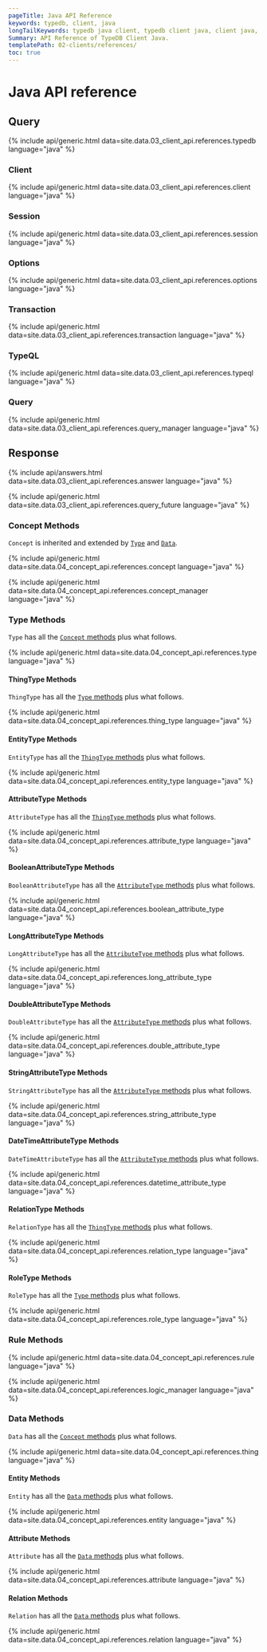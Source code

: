 ```yaml
---
pageTitle: Java API Reference
keywords: typedb, client, java
longTailKeywords: typedb java client, typedb client java, client java, java client
Summary: API Reference of TypeDB Client Java.
templatePath: 02-clients/references/
toc: true
---
```


# Java API reference

## Query

{% include api/generic.html data=site.data.03_client_api.references.typedb language="java" %}

### Client

{% include api/generic.html data=site.data.03_client_api.references.client language="java" %}

### Session

{% include api/generic.html data=site.data.03_client_api.references.session language="java" %}

### Options

{% include api/generic.html data=site.data.03_client_api.references.options language="java" %}

### Transaction

{% include api/generic.html data=site.data.03_client_api.references.transaction language="java" %}

### TypeQL

{% include api/generic.html data=site.data.03_client_api.references.typeql language="java" %}

### Query

{% include api/generic.html data=site.data.03_client_api.references.query_manager language="java" %}

## Response

{% include api/answers.html data=site.data.03_client_api.references.answer language="java" %}

{% include api/generic.html data=site.data.03_client_api.references.query_future language="java" %}

### Concept Methods

`Concept` is inherited and extended by [`Type`](#type-methods) and [`Data`](#data-methods).

{% include api/generic.html data=site.data.04_concept_api.references.concept language="java" %}

{% include api/generic.html data=site.data.04_concept_api.references.concept_manager language="java" %}

### Type Methods

`Type` has all the [`Concept` methods](#concept-methods) plus what follows.

{% include api/generic.html data=site.data.04_concept_api.references.type language="java" %}

#### ThingType Methods

<!-- #todo Update the Thing keyword as soon as API implementation update will change it --->

`ThingType` has all the [`Type` methods](#type-methods) plus what follows.

{% include api/generic.html data=site.data.04_concept_api.references.thing_type language="java" %}

#### EntityType Methods
`EntityType` has all the [`ThingType` methods](#thingtype-methods) plus what follows.

{% include api/generic.html data=site.data.04_concept_api.references.entity_type language="java" %}

#### AttributeType Methods

`AttributeType` has all the [`ThingType` methods](#thingtype-methods) plus what follows.

{% include api/generic.html data=site.data.04_concept_api.references.attribute_type language="java" %}

#### BooleanAttributeType Methods

`BooleanAttributeType` has all the [`AttributeType` methods](#attributetype-methods) plus what follows.

{% include api/generic.html data=site.data.04_concept_api.references.boolean_attribute_type language="java" %}

#### LongAttributeType Methods

`LongAttributeType` has all the [`AttributeType` methods](#attributetype-methods) plus what follows.

{% include api/generic.html data=site.data.04_concept_api.references.long_attribute_type language="java" %}

#### DoubleAttributeType Methods

`DoubleAttributeType` has all the [`AttributeType` methods](#attributetype-methods) plus what follows.

{% include api/generic.html data=site.data.04_concept_api.references.double_attribute_type language="java" %}

#### StringAttributeType Methods

`StringAttributeType` has all the [`AttributeType` methods](#attributetype-methods) plus what follows.

{% include api/generic.html data=site.data.04_concept_api.references.string_attribute_type language="java" %}

#### DateTimeAttributeType Methods

`DateTimeAttributeType` has all the [`AttributeType` methods](#attributetype-methods) plus what follows.

{% include api/generic.html data=site.data.04_concept_api.references.datetime_attribute_type language="java" %}

#### RelationType Methods

`RelationType` has all the [`ThingType` methods](#thingtype-methods) plus what follows.

{% include api/generic.html data=site.data.04_concept_api.references.relation_type language="java" %}

#### RoleType Methods

`RoleType` has all the [`Type` methods](#type-methods) plus what follows.

{% include api/generic.html data=site.data.04_concept_api.references.role_type language="java" %}

### Rule Methods

{% include api/generic.html data=site.data.04_concept_api.references.rule language="java" %}

{% include api/generic.html data=site.data.04_concept_api.references.logic_manager language="java" %}

### Data Methods

`Data` has all the [`Concept` methods](#concept-methods) plus what follows.

{% include api/generic.html data=site.data.04_concept_api.references.thing language="java" %}

#### Entity Methods

`Entity` has all the [`Data` methods](#data-methods) plus what follows.

{% include api/generic.html data=site.data.04_concept_api.references.entity language="java" %}

#### Attribute Methods

`Attribute` has all the [`Data` methods](#data-methods) plus what follows.

{% include api/generic.html data=site.data.04_concept_api.references.attribute language="java" %}

#### Relation Methods

`Relation` has all the [`Data` methods](#data-methods) plus what follows.

{% include api/generic.html data=site.data.04_concept_api.references.relation language="java" %}

